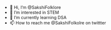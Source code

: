 - 👋 Hi, I’m @SakshiFolklore
- 👀 I’m interested in STEM
- 🌱 I’m currently learning DSA
- 📫 How to reach me @SakshiFolkolre on twittter

<!---
SakshiFolklore/SakshiFolklore is a ✨ special ✨ repository because its `README.md` (this file) appears on your GitHub profile.
You can click the Preview link to take a look at your changes.
--->
